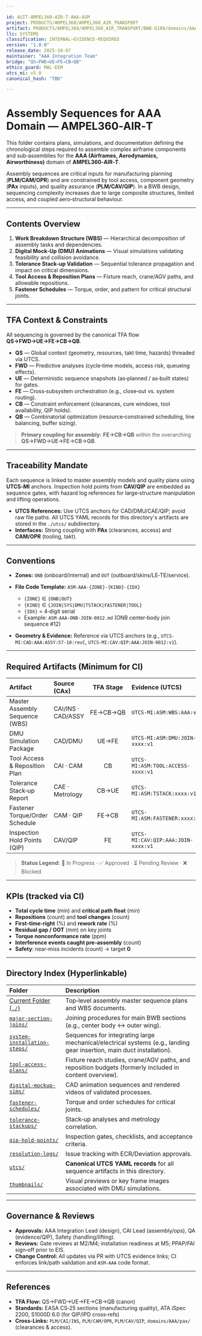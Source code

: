 ```yaml
---

id: ASIT-AMPEL360-AIR-T-AAA-ASM
project: PRODUCTS/AMPEL360/AMPEL360_AIR_TRANSPORT
artifact: PRODUCTS/AMPEL360/AMPEL360_AIR_TRANSPORT/BWB-Q100/domains/AAA/assembly/README.md
llc: SYSTEMS
classification: INTERNAL–EVIDENCE-REQUIRED
version: "1.0.0"
release_date: 2025-10-07
maintainer: "AAA Integration Team"
bridge: "QS→FWD→UE→FE→CB→QB"
ethics_guard: MAL-EEM
utcs_mi: v5.0
canonical_hash: "TBD"

---
```


# Assembly Sequences for AAA Domain — AMPEL360‑AIR‑T

This folder contains plans, simulations, and documentation defining the chronological steps required to assemble complex airframe components and sub‑assemblies for the **AAA (Airframes, Aerodynamics, Airworthiness)** domain of **AMPEL360‑AIR‑T**.

Assembly sequences are critical inputs for manufacturing planning (**PLM/CAM/OPR**) and are constrained by tool access, component geometry (**PAx** inputs), and quality assurance (**PLM/CAV/QIP**). In a BWB design, sequencing complexity increases due to large composite structures, limited access, and coupled aero‑structural behaviour.

---

## Contents Overview

1. **Work Breakdown Structure (WBS)** — Hierarchical decomposition of assembly tasks and dependencies.
2. **Digital Mock‑Up (DMU) Animations** — Visual simulations validating feasibility and collision avoidance.
3. **Tolerance Stack‑up Validation** — Sequential tolerance propagation and impact on critical dimensions.
4. **Tool Access & Reposition Plans** — Fixture reach, crane/AGV paths, and allowable repositions.
5. **Fastener Schedules** — Torque, order, and pattern for critical structural joints.

---

## TFA Context & Constraints

All sequencing is governed by the canonical TFA flow **QS→FWD→UE→FE→CB→QB**.

* **QS** — Global context (geometry, resources, takt time, hazards) threaded via UTCS.
* **FWD** — Predictive analyses (cycle‑time models, access risk, queueing effects).
* **UE** — Deterministic sequence snapshots (as‑planned / as‑built states) for gates.
* **FE** — Cross‑subsystem orchestration (e.g., close‑out vs. system routing).
* **CB** — Constraint enforcement (clearances, cure windows, tool availability, QIP holds).
* **QB** — Combinatorial optimization (resource‑constrained scheduling, line balancing, buffer sizing).

> **Primary coupling for assembly:** **FE→CB→QB** within the overarching **QS→FWD→UE→FE→CB→QB**.

---

## Traceability Mandate

Each sequence is linked to master assembly models and quality plans using **UTCS‑MI** anchors. Inspection hold points from **CAV/QIP** are embedded as sequence gates, with hazard log references for large‑structure manipulation and lifting operations.

* **UTCS References:** Use UTCS anchors for CAD/DMU/CAE/QIP; avoid raw file paths. All UTCS YAML records for this directory's artifacts are stored in the `./utcs/` subdirectory.
* **Interfaces:** Strong coupling with **PAx** (clearances, access) and **CAM/OPR** (tooling, takt).

---

## Conventions

* **Zones:** `ONB` (onboard/internal) and `OUT` (outboard/skins/LE‑TE/service).

* **File Code Template:** `ASM-AAA-{ZONE}-{KIND}-{IDX}`

  * `{ZONE}` ∈ `{ONB|OUT}`
  * `{KIND}` ∈ `{JOIN|SYS|DMU|TSTACK|FASTENER|TOOL}`
  * `{IDX}` = 4‑digit serial
  * Example: `ASM-AAA-ONB-JOIN-0012.md` (ONB center‑body join sequence #12)

* **Geometry & Evidence:** Reference via UTCS anchors (e.g., `UTCS-MI:CAD:AAA:ASSY:57-10:revC`, `UTCS-MI:CAV:QIP:AAA:JOIN-0012:v1`).

---

## Required Artifacts (Minimum for CI)

| Artifact | Source (CAx) | TFA Stage | Evidence (UTCS) | Status |
| :--- | :--- | :---: | :--- | :----: |
| Master Assembly Sequence (WBS) | CAI/INS · CAD/ASSY | FE→CB→QB | `UTCS-MI:ASM:WBS:AAA:v1` | 🔄 |
| DMU Simulation Package | CAD/DMU | UE→FE | `UTCS-MI:ASM:DMU:JOIN-xxxx:v1` | 🔄 |
| Tool Access & Reposition Plan | CAI · CAM | CB | `UTCS-MI:ASM:TOOL:ACCESS-xxxx:v1` | 🔄 |
| Tolerance Stack‑up Report | CAE · Metrology | CB→UE | `UTCS-MI:ASM:TSTACK:xxxx:v1` | 🔄 |
| Fastener Torque/Order Schedule | CAM · QIP | FE→CB | `UTCS-MI:ASM:FASTENER:xxxx:v1` | 🔄 |
| Inspection Hold Points (QIP) | CAV/QIP | FE | `UTCS-MI:CAV:QIP:AAA:JOIN-xxxx:v1` | 🔄 |

> **Status Legend:** 🔄 In Progress · ✅ Approved · ⏳ Pending Review · ❌ Blocked

---

## KPIs (tracked via CI)

* **Total cycle time** (min) and **critical path float** (min)
* **Repositions** (count) and **tool changes** (count)
* **First‑time‑right** (%) and **rework rate** (%)
* **Residual gap / OOT** (mm) on key joints
* **Torque nonconformance rate** (ppm)
* **Interference events caught pre‑assembly** (count)
* **Safety**: near‑miss incidents (count) → target **0**

---

## Directory Index (Hyperlinkable)

| Folder | Description |
| :--- | :--- |
| [Current Folder (`./`)](#) | Top‑level assembly master sequence plans and WBS documents. |
| [`major-section-joins/`](./major-section-joins/) | Joining procedures for main BWB sections (e.g., center body ↔ outer wing). |
| [`system-installation-steps/`](./system-installation-steps/) | Sequences for integrating large mechanical/electrical systems (e.g., landing gear insertion, main duct installation). |
| [`tool-access-plans/`](./tool-access-plans/) | Fixture reach studies, crane/AGV paths, and reposition budgets (formerly included in content overview). |
| [`digital-mockup-sims/`](./digital-mockup-sims/) | CAD animation sequences and rendered videos of validated processes. |
| [`fastener-schedules/`](./fastener-schedules/) | Torque and order schedules for critical joints. |
| [`tolerance-stackups/`](./tolerance-stackups/) | Stack‑up analyses and metrology correlation. |
| [`qip-hold-points/`](./qip-hold-points/) | Inspection gates, checklists, and acceptance criteria. |
| [`resolution-logs/`](./resolution-logs/) | Issue tracking with ECR/Deviation approvals. |
| [`utcs/`](./utcs/) | **Canonical UTCS YAML records** for all sequence artifacts in this directory. |
| [`thumbnails/`](./thumbnails/) | Visual previews or key frame images associated with DMU simulations. |

---

## Governance & Reviews

* **Approvals:** AAA Integration Lead (design), CAI Lead (assembly/ops), QA (evidence/QIP), Safety (handling/lifting).
* **Reviews:** Gate reviews at M2/M4; installation readiness at M5; PPAP/FAI sign‑off prior to EIS.
* **Change Control:** All updates via PR with UTCS evidence links; CI enforces link/path validation and `ASM-AAA` code format.

---

## References

* **TFA Flow:** QS→FWD→UE→FE→CB→QB (canon)
* **Standards:** EASA CS‑25 sections (manufacturing quality), ATA iSpec 2200, S1000D 6.0 (for QIP/IPD cross‑refs)
* **Cross‑Links:** `PLM/CAI/INS`, `PLM/CAM/OPR`, `PLM/CAV/QIP`, `domains/AAA/pax/` (clearances & access).
```
